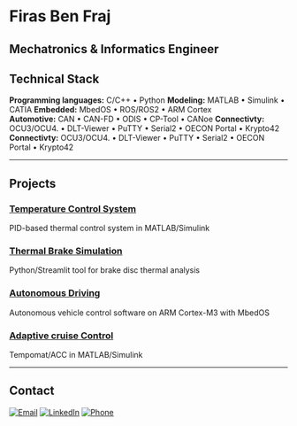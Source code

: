 # Firas Ben Fraj

**Mechatronics & Informatics Engineer** 
---

## Technical Stack

**Programming languages:** C/C++ • Python 
**Modeling:** MATLAB • Simulink • CATIA
**Embedded:** MbedOS • ROS/ROS2 • ARM Cortex  
**Automotive:** CAN • CAN-FD • ODIS • CP-Tool • CANoe
**Connectivty:** OCU3/OCU4. • DLT-Viewer • PuTTY • Serial2 • OECON Portal • Krypto42
**Connectivty:** OCU3/OCU4. • DLT-Viewer • PuTTY • Serial2 • OECON Portal • Krypto42

---

## Projects

### [Temperature Control System](https://github.com/firas699/Temperaturregler_Matlab_Simulink)
PID-based thermal control system in MATLAB/Simulink

### [Thermal Brake Simulation](https://github.com/firas699/Thermisches_Bremssimulations-Tool_Paython_Streamlit)
Python/Streamlit tool for brake disc thermal analysis

### [Autonomous Driving](https://github.com/firas699/Autonomes_Fahren_mbedOS_ARMCortexM3)
Autonomous vehicle control software on ARM Cortex-M3 with MbedOS

### [Adaptive cruise Control](https://github.com/firas699/Tempomat_Folgefahrt_Simulink_Matlab)
Tempomat/ACC in MATLAB/Simulink

---

## Contact

[![Email](https://img.shields.io/badge/Email-firasbf6@gmail.com-D14836?logo=gmail&logoColor=white)](mailto:firasbf6@gmail.com)
[![LinkedIn](https://img.shields.io/badge/LinkedIn-Profile-0A66C2?logo=linkedin&logoColor=white)](https://www.linkedin.com/in/firas-ben-fraj-328a59324/)
[![Phone](https://img.shields.io/badge/Phone-+49_157_33900666-25D366?logo=whatsapp&logoColor=white)](tel:+4915733900666)

